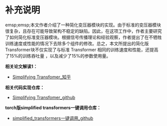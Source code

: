 # 补充说明

emsp;emsp;本文作者介绍了一种简化变压器模块的实现。由于标准的变压器模块很复杂，且存在可能导致架构不稳定的缺陷。因此，在这项工作中，作者主要研究了如何简化标准变压器模块。根据信号传播理论和经验观察，作者提出了在不牺牲训练速度或性能的情况下去除多个组件的修改。总之，本文所提出的简化版 Transformer块不仅实现了与标准 Transformer 相同的训练速度和性能，还提高了15%的训练吞吐量 ，以及减少了15%的参数使用量。

**相关论文解读1：**
* [Simplifying Transfomer_知乎](https://zhuanlan.zhihu.com/p/677511164)

**相关代码实现仓库：**
* [Simplifying Transfomer_github](https://github.com/bobby-he/simplified_transformers)

**torch版simplified transformers一键调用仓库：**
* [simplified_transformers一键调用_github](https://github.com/kyegomez/SimplifiedTransformers?tab=readme-ov-file)






